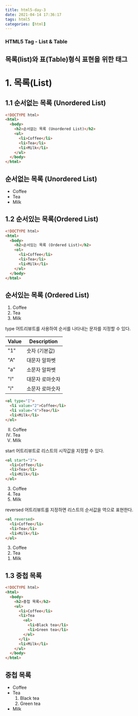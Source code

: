 ```yaml
---
title: html5-day-3
date: 2021-04-14 17:36:17
tags: html5
categories: [html]
---
```

### HTML5 Tag - List & Table
## 목록(list)와 표(Table)형식 표현을 위한 태그

# 1. 목록(List)
## 1.1 순서없는 목록 (Unordered List)

``` html
<!DOCTYPE html>
<html>
  <body>
    <h2>순서없는 목록 (Unordered List)</h2>
    <ul>
      <li>Coffee</li>
      <li>Tea</li>
      <li>Milk</li>
    </ul>
  </body>
</html>
```

<!DOCTYPE html>
<html>
  <body>
    <h2>순서없는 목록 (Unordered List)</h2>
    <ul>
      <li>Coffee</li>
      <li>Tea</li>
      <li>Milk</li>
    </ul>
  </body>
</html>

## 1.2 순서있는 목록(Ordered List)
``` html
<!DOCTYPE html>
<html>
  <body>
    <h2>순서있는 목록 (Ordered List)</h2>
    <ol>
      <li>Coffee</li>
      <li>Tea</li>
      <li>Milk</li>
    </ol>
  </body>
</html>
```

<!DOCTYPE html>
<html>
  <body>
    <h2>순서있는 목록 (Ordered List)</h2>
    <ol>
      <li>Coffee</li>
      <li>Tea</li>
      <li>Milk</li>
    </ol>
  </body>
</html>

type 어트리뷰트를 사용하여 순서를 나타내는 문자를 지정할  수 있다.


|Value|Description|
|-----------|---------------------------|
|"1"|숫자 (기본값)|
|"A"|대문자 알파벳|
|"a"|소문자 알파벳|
|"I"|대문자 로마숫자|
|"i"|소문자 로마숫자|

``` html
<ol type="I">
  <li value="2">Coffee</li>
  <li value="4">Tea</li>
  <li>Milk</li>
</ol>
```

<ol type="I">
  <li value="2">Coffee</li>
  <li value="4">Tea</li>
  <li>Milk</li>
</ol>

start 어트리뷰트로 리스트의 시작값을 지정할 수 있다.

``` html
<ol start="3">
  <li>Coffee</li>
  <li>Tea</li>
  <li>Milk</li>
</ol>
```

<ol start="3">
  <li>Coffee</li>
  <li>Tea</li>
  <li>Milk</li>
</ol>

reversed 어트리뷰트를 지정하면 리스트의 순서값을 역으로 표현한다.

``` html
<ol reversed>
  <li>Coffee</li>
  <li>Tea</li>
  <li>Milk</li>
</ol>
```

<ol reversed>
  <li>Coffee</li>
  <li>Tea</li>
  <li>Milk</li>
</ol>

## 1.3 중첩 목록
``` html
<!DOCTYPE html>
<html>
  <body>
    <h2>중첩 목록</h2>
    <ul>
      <li>Coffee</li>
      <li>Tea
        <ol>
          <li>Black tea</li>
          <li>Green tea</li>
        </ol>
      </li>
      <li>Milk</li>
    </ul>
  </body>
</html>
```

<!DOCTYPE html>
<html>
  <body>
    <h2>중첩 목록</h2>
    <ul>
      <li>Coffee</li>
      <li>Tea
        <ol>
          <li>Black tea</li>
          <li>Green tea</li>
        </ol>
      </li>
      <li>Milk</li>
    </ul>
  </body>
</html>